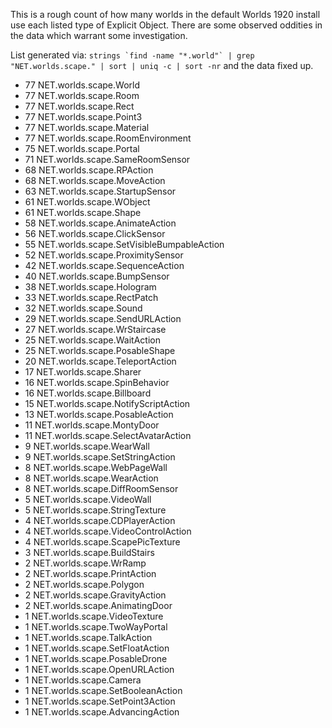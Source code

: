 This is a rough count of how many worlds in the default Worlds 1920 install use each listed type of Explicit Object. There are some observed oddities in the data which warrant some investigation.

List generated via: ``strings `find -name "*.world"` | grep "NET.worlds.scape." | sort | uniq -c | sort -nr`` and the data fixed up.

* 77 NET.worlds.scape.World
* 77 NET.worlds.scape.Room
* 77 NET.worlds.scape.Rect
* 77 NET.worlds.scape.Point3
* 77 NET.worlds.scape.Material
* 77 NET.worlds.scape.RoomEnvironment
* 75 NET.worlds.scape.Portal
* 71 NET.worlds.scape.SameRoomSensor
* 68 NET.worlds.scape.RPAction
* 68 NET.worlds.scape.MoveAction
* 63 NET.worlds.scape.StartupSensor
* 61 NET.worlds.scape.WObject
* 61 NET.worlds.scape.Shape
* 58 NET.worlds.scape.AnimateAction
* 56 NET.worlds.scape.ClickSensor
* 55 NET.worlds.scape.SetVisibleBumpableAction
* 52 NET.worlds.scape.ProximitySensor
* 42 NET.worlds.scape.SequenceAction
* 40 NET.worlds.scape.BumpSensor
* 38 NET.worlds.scape.Hologram
* 33 NET.worlds.scape.RectPatch
* 32 NET.worlds.scape.Sound
* 29 NET.worlds.scape.SendURLAction
* 27 NET.worlds.scape.WrStaircase
* 25 NET.worlds.scape.WaitAction
* 25 NET.worlds.scape.PosableShape
* 20 NET.worlds.scape.TeleportAction
* 17 NET.worlds.scape.Sharer
* 16 NET.worlds.scape.SpinBehavior
* 16 NET.worlds.scape.Billboard
* 15 NET.worlds.scape.NotifyScriptAction
* 13 NET.worlds.scape.PosableAction
* 11 NET.worlds.scape.MontyDoor
* 11 NET.worlds.scape.SelectAvatarAction
*  9 NET.worlds.scape.WearWall
*  9 NET.worlds.scape.SetStringAction
*  8 NET.worlds.scape.WebPageWall
*  8 NET.worlds.scape.WearAction
*  8 NET.worlds.scape.DiffRoomSensor
*  5 NET.worlds.scape.VideoWall
*  5 NET.worlds.scape.StringTexture
*  4 NET.worlds.scape.CDPlayerAction
*  4 NET.worlds.scape.VideoControlAction
*  4 NET.worlds.scape.ScapePicTexture
*  3 NET.worlds.scape.BuildStairs
*  2 NET.worlds.scape.WrRamp
*  2 NET.worlds.scape.PrintAction
*  2 NET.worlds.scape.Polygon
*  2 NET.worlds.scape.GravityAction
*  2 NET.worlds.scape.AnimatingDoor
*  1 NET.worlds.scape.VideoTexture
*  1 NET.worlds.scape.TwoWayPortal
*  1 NET.worlds.scape.TalkAction
*  1 NET.worlds.scape.SetFloatAction
*  1 NET.worlds.scape.PosableDrone
*  1 NET.worlds.scape.OpenURLAction
*  1 NET.worlds.scape.Camera
*  1 NET.worlds.scape.SetBooleanAction
*  1 NET.worlds.scape.SetPoint3Action
*  1 NET.worlds.scape.AdvancingAction